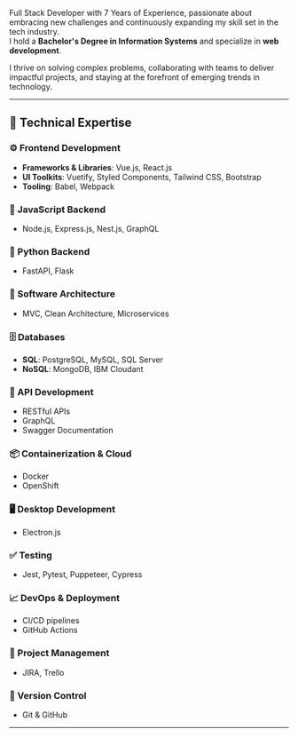 

Full Stack Developer with 7 Years of Experience, passionate about embracing new challenges and continuously expanding my skill set in the tech industry.  
I hold a **Bachelor's Degree in Information Systems** and specialize in **web development**.

I thrive on solving complex problems, collaborating with teams to deliver impactful projects, and staying at the forefront of emerging trends in technology.

---

## 🧠 Technical Expertise

### ⚙️ Frontend Development
- **Frameworks & Libraries**: Vue.js, React.js
- **UI Toolkits**: Vuetify, Styled Components, Tailwind CSS, Bootstrap
- **Tooling**: Babel, Webpack

### 🔧 JavaScript Backend
- Node.js, Express.js, Nest.js, GraphQL

### 🐍 Python Backend
- FastAPI, Flask

### 🧱 Software Architecture
- MVC, Clean Architecture, Microservices

### 🗄️ Databases
- **SQL**: PostgreSQL, MySQL, SQL Server  
- **NoSQL**: MongoDB, IBM Cloudant

### 📡 API Development
- RESTful APIs
- GraphQL
- Swagger Documentation

### 📦 Containerization & Cloud
- Docker
- OpenShift

### 🖥️ Desktop Development
- Electron.js

### ✅ Testing
- Jest, Pytest, Puppeteer, Cypress

### 📈 DevOps & Deployment
- CI/CD pipelines
- GitHub Actions

### 📌 Project Management
- JIRA, Trello

### 🔄 Version Control
- Git & GitHub

---

